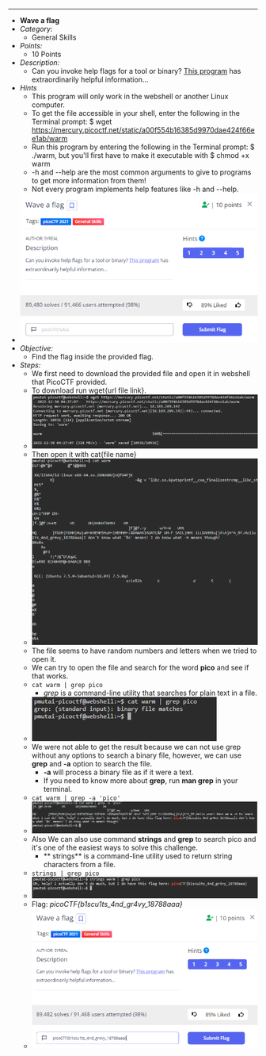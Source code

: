 ---
* **Wave a flag**
* *Category:*
  * General Skills
* *Points:*
  * 10 Points
* *Description:* 
  * Can you invoke help flags for a tool or binary? [This program](https://mercury.picoctf.net/static/a00f554b16385d9970dae424f66ee1ab/warm) has extraordinarily helpful information... 
* *Hints* 
  * This program will only work in the webshell or another Linux computer.
  * To get the file accessible in your shell, enter the following in the Terminal prompt: $ wget https://mercury.picoctf.net/static/a00f554b16385d9970dae424f66ee1ab/warm
  * Run this program by entering the following in the Terminal prompt: $ ./warm, but you'll first have to make it executable with $ chmod +x warm
  * -h and --help are the most common arguments to give to programs to get more information from them!
  * Not every program implements help features like -h and --help.
* ![Screenschot1 text](Screenshot1.png)
* *Objective:*  
  * Find the flag inside the provided flag.
* *Steps:*
  * We first need to download the provided file and open it in webshell that PicoCTF provided.
  * To download run wget{url file link}.
  * ![Screenschot2 text](Screenshot2.png)
  * Then open it with cat{file name}
  * ![Screenschot3 text](Screenshot3.png)
  * The file seems to have random numbers and letters when we tried to open it.
  * We can try to open the file and search for the word **pico** and see if that works. 
  * `cat warm | grep pico` 
    * *grep* is a command-line utility that searches for plain text in a file.
  * ![Screenschot4 text](Screenshot4.png)
  * We were not able to get the result because we can not use grep without any options to search a binary file, however, we can use **grep** and **-a** option to search the file.  
    * **-a** will process a binary file as if it were a text. 
    * If you need to know more about **grep**, run **man grep** in your terminal.
  * `cat warm | grep -a 'pico'` 
  * ![Screenschot5 text](Screenshot5.png) 
  * Also We can also use command **strings** and **grep** to search pico and it's one of the easiest ways to solve this challenge.
    * ** strings** is a command-line utility used to return string characters from a file.
  * `strings | grep pico` 
  * ![Screenschot6 text](Screenshot6.png) 
  * Flag: *picoCTF{b1scu1ts_4nd_gr4vy_18788aaa}*
  * ![Screenschot7 text](Screenshot7.png) 